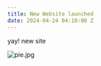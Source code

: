 ```yaml
---
title: New Website launched
date: 2024-04-24 04:10:00 Z
---
```


yay! new site

 ![pie.jpg](/uploads/pie.jpg)
